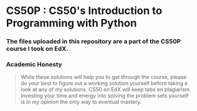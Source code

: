 # CS50P : CS50's Introduction to Programming with Python
### The files uploaded in this repository are a part of the CS50P course I took on EdX. 
### Academic Honesty 
> While these solutions will help you to get through the course, please do your best to figure out a working solution yourself before taking a look at any of my solutions. 
CS50 on EdX will keep tabs on plagiarism. Investing your time and energy into solving the problem sets yourself is in my opinion the only way to eventual mastery.
